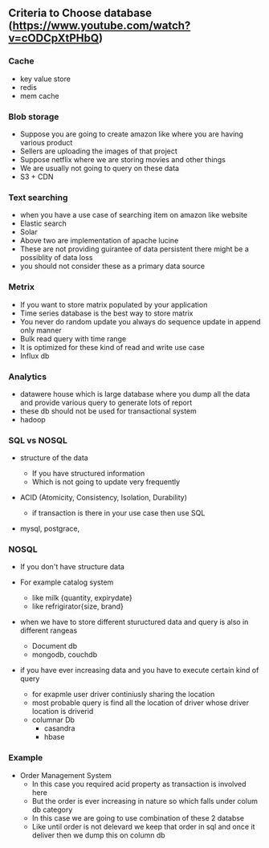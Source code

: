 ## Criteria to Choose database (https://www.youtube.com/watch?v=cODCpXtPHbQ)


### Cache 
- key value store 
- redis 
- mem cache 

### Blob storage 
- Suppose you are going to create amazon like where you are having various product 
- Sellers are uploading the images of that project 
- Suppose netflix where we are storing movies and other things 
- We are usually not going to query on these data 
- S3 + CDN 

### Text searching 
- when you have a use case of searching item on amazon like website 
- Elastic search
- Solar 
- Above two are implementation of apache lucine 
- These are not providing guirantee of data persistent there might be a possiblity of data loss
- you should not consider these as a primary data source 

### Metrix 
- If you want to store matrix populated by your application 
- Time series database is the best way to store matrix 
- You never do random update you always do sequence update in append only manner
- Bulk read query with time range 
- It is optimized for these kind of read and write use case 
- Influx db 


### Analytics
- datawere house which is large database where you dump all the data and provide various query to generate lots of report 
- these db should not be used for transactional system 
- hadoop

### SQL vs NOSQL 
- structure of the data 
    - If you have structured information
    - Which is not going to update very frequently
- ACID (Atomicity, Consistency, Isolation, Durability) 
  - if transaction is there in your use case then use SQL 

- mysql, postgrace, 


### NOSQL

- If you don't have structure data 
- For example catalog system 
  - like milk {quantity, expirydate}
  - like refrigirator{size, brand}
- when we have to store different stuructured data and query is also in different rangeas 
  - Document db 
  - mongodb, couchdb


- if you have ever increasing data and you have to execute certain kind of query 
  - for exapmle user driver continiusly sharing the location 
  - most probable query is find all the location of driver whose driver location is driverid
  - columnar Db
    - casandra
    - hbase





### Example 
  - Order Management System 
    - In this case you required acid property as transaction is involved here 
    - But the order is ever increasing in nature so which falls under colum db category 
    - In this case we are going to use combination of these 2 databse 
    - Like until order is not delevard we keep that order in sql and once it deliver then we dump this on column db 




    


